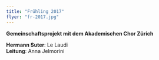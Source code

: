 ```yaml
---
title: "Frühling 2017"
flyer: "fr-2017.jpg"
---
```


**Gemeinschaftsprojekt mit dem Akademischen Chor Zürich**

**Hermann Suter**: Le Laudi  
**Leitung**: Anna Jelmorini